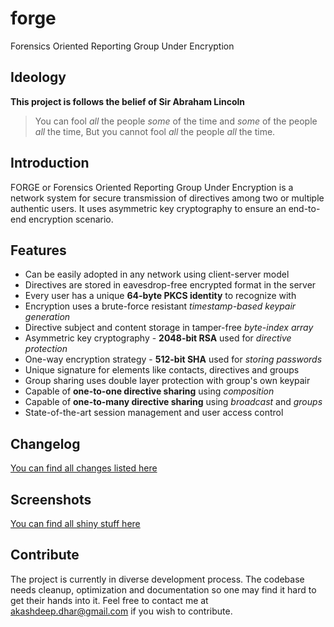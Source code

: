 # forge
Forensics Oriented Reporting Group Under Encryption

## Ideology
**This project is follows the belief of Sir Abraham Lincoln**
> You can fool *all* the people *some* of the time and *some* of the people *all* the time,
> But you cannot fool *all* the people *all* the time.

## Introduction
FORGE or Forensics Oriented Reporting Group Under Encryption is a network system for secure transmission of directives among two or multiple authentic users. It uses asymmetric key cryptography to ensure an end-to-end encryption scenario.

## Features
* Can be easily adopted in any network using client-server model
* Directives are stored in eavesdrop-free encrypted format in the server
* Every user has a unique **64-byte PKCS identity** to recognize with
* Encryption uses a brute-force resistant *timestamp-based keypair generation*
* Directive subject and content storage in tamper-free *byte-index array*
* Asymmetric key cryptography - **2048-bit RSA** used for *directive protection*
* One-way encryption strategy - **512-bit SHA** used for *storing passwords*
* Unique signature for elements like contacts, directives and groups
* Group sharing uses double layer protection with group's own keypair
* Capable of **one-to-one directive sharing** using *composition*
* Capable of **one-to-many directive sharing** using *broadcast* and *groups*
* State-of-the-art session management and user access control

## Changelog
[You can find all changes listed here](https://github.com/t0xic0der/forge/blob/master/CHANGELOG.md)

## Screenshots
[You can find all shiny stuff here](https://github.com/t0xic0der/forge/blob/master/SCREENSHOTS.md)

## Contribute
The project is currently in diverse development process. The codebase needs cleanup, optimization and documentation so one may find it hard to get their hands into it. Feel free to contact me at akashdeep.dhar@gmail.com if you wish to contribute.
